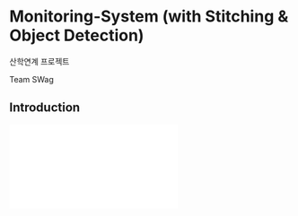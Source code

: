 # Monitoring-System (with Stitching & Object Detection)

산학연계 프로젝트

Team SWag

## Introduction

![Introduction](Introduction.pdf)
